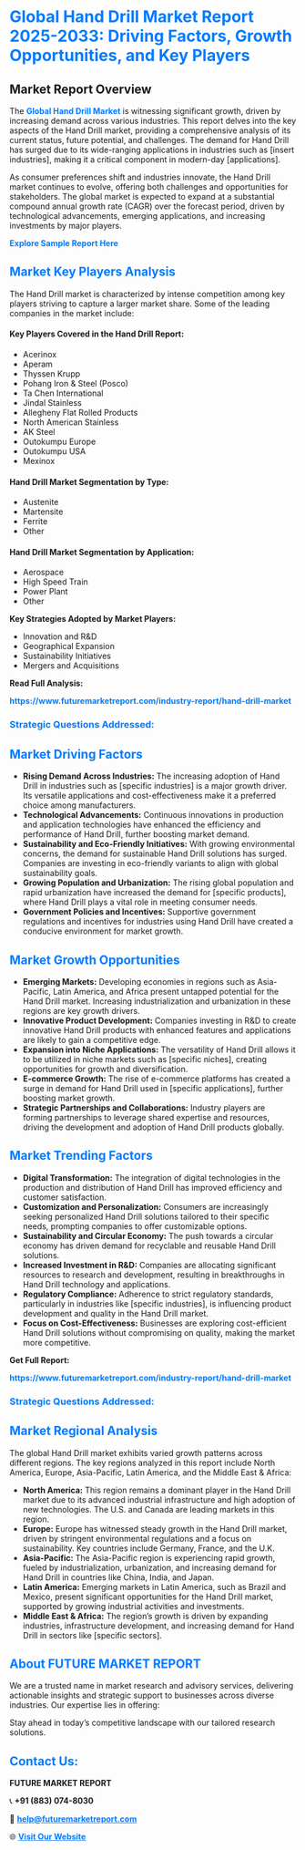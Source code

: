 <h1 style="color: #007BFF;">Global Hand Drill Market Report 2025-2033: Driving Factors, Growth Opportunities, and Key Players</h1>

<section id="overview">
<h2>Market Report Overview</h2>
<p>The <a href="https://www.futuremarketreport.com/industry-report/hand-drill-market" style="color: #007BFF; text-decoration: none;"><strong>Global Hand Drill Market</strong></a> is witnessing significant growth, driven by increasing demand across various industries. This report delves into the key aspects of the Hand Drill market, providing a comprehensive analysis of its current status, future potential, and challenges. The demand for Hand Drill has surged due to its wide-ranging applications in industries such as [insert industries], making it a critical component in modern-day [applications].</p>
<p>As consumer preferences shift and industries innovate, the Hand Drill market continues to evolve, offering both challenges and opportunities for stakeholders. The global market is expected to expand at a substantial compound annual growth rate (CAGR) over the forecast period, driven by technological advancements, emerging applications, and increasing investments by major players.</p>
</section>

<section id="overview">
<p><a href="https://www.futuremarketreport.com/request-sample/reportId=36885" style="color: #007BFF; text-decoration: none;"><strong>Explore Sample Report Here</strong></a></p>
</section>

<section id="key-players">
<h2 style="color: #007BFF;">Market Key Players Analysis</h2>
<p>The Hand Drill market is characterized by intense competition among key players striving to capture a larger market share. Some of the leading companies in the market include:</p>
<h4>Key Players Covered in the Hand Drill Report:</h4>
<ul><li>Acerinox</li><li>Aperam</li><li>Thyssen Krupp</li><li>Pohang Iron &amp; Steel (Posco)</li><li>Ta Chen International</li><li>Jindal Stainless</li><li>Allegheny Flat Rolled Products</li><li>North American Stainless</li><li>AK Steel</li><li>Outokumpu Europe</li><li>Outokumpu USA</li><li>Mexinox</li></ul>
<h4>Hand Drill Market Segmentation by Type:</h4>
<ul><li>Austenite</li><li>Martensite</li><li>Ferrite</li><li>Other</li></ul>

<h4>Hand Drill Market Segmentation by Application:</h4>
<ul><li>Aerospace</li><li>High Speed Train</li><li>Power Plant</li><li>Other</li></ul>
<p><strong>Key Strategies Adopted by Market Players:</strong></p>
<ul>
<li>Innovation and R&D</li>
<li>Geographical Expansion</li>
<li>Sustainability Initiatives</li>
<li>Mergers and Acquisitions</li>
</ul>
</section>

<section>
<p><strong>Read Full Analysis: </strong></p><a href="https://www.futuremarketreport.com/industry-report/hand-drill-market" style="color: #007BFF; text-decoration: none;"><strong>https://www.futuremarketreport.com/industry-report/hand-drill-market</strong></a>
<h3 style="color: #007BFF;">Strategic Questions Addressed:</h3>
</section>

<section id="driving-factors">
<h2 style="color: #007BFF;">Market Driving Factors</h2>
<ul>
<li><strong>Rising Demand Across Industries:</strong> The increasing adoption of Hand Drill in industries such as [specific industries] is a major growth driver. Its versatile applications and cost-effectiveness make it a preferred choice among manufacturers.</li>
<li><strong>Technological Advancements:</strong> Continuous innovations in production and application technologies have enhanced the efficiency and performance of Hand Drill, further boosting market demand.</li>
<li><strong>Sustainability and Eco-Friendly Initiatives:</strong> With growing environmental concerns, the demand for sustainable Hand Drill solutions has surged. Companies are investing in eco-friendly variants to align with global sustainability goals.</li>
<li><strong>Growing Population and Urbanization:</strong> The rising global population and rapid urbanization have increased the demand for [specific products], where Hand Drill plays a vital role in meeting consumer needs.</li>
<li><strong>Government Policies and Incentives:</strong> Supportive government regulations and incentives for industries using Hand Drill have created a conducive environment for market growth.</li>
</ul>
</section>

<section id="growth-opportunities">
<h2 style="color: #007BFF;">Market Growth Opportunities</h2>
<ul>
<li><strong>Emerging Markets:</strong> Developing economies in regions such as Asia-Pacific, Latin America, and Africa present untapped potential for the Hand Drill market. Increasing industrialization and urbanization in these regions are key growth drivers.</li>
<li><strong>Innovative Product Development:</strong> Companies investing in R&D to create innovative Hand Drill products with enhanced features and applications are likely to gain a competitive edge.</li>
<li><strong>Expansion into Niche Applications:</strong> The versatility of Hand Drill allows it to be utilized in niche markets such as [specific niches], creating opportunities for growth and diversification.</li>
<li><strong>E-commerce Growth:</strong> The rise of e-commerce platforms has created a surge in demand for Hand Drill used in [specific applications], further boosting market growth.</li>
<li><strong>Strategic Partnerships and Collaborations:</strong> Industry players are forming partnerships to leverage shared expertise and resources, driving the development and adoption of Hand Drill products globally.</li>
</ul>
</section>

<section id="trending-factors">
<h2 style="color: #007BFF;">Market Trending Factors</h2>
<ul>
<li><strong>Digital Transformation:</strong> The integration of digital technologies in the production and distribution of Hand Drill has improved efficiency and customer satisfaction.</li>
<li><strong>Customization and Personalization:</strong> Consumers are increasingly seeking personalized Hand Drill solutions tailored to their specific needs, prompting companies to offer customizable options.</li>
<li><strong>Sustainability and Circular Economy:</strong> The push towards a circular economy has driven demand for recyclable and reusable Hand Drill solutions.</li>
<li><strong>Increased Investment in R&D:</strong> Companies are allocating significant resources to research and development, resulting in breakthroughs in Hand Drill technology and applications.</li>
<li><strong>Regulatory Compliance:</strong> Adherence to strict regulatory standards, particularly in industries like [specific industries], is influencing product development and quality in the Hand Drill market.</li>
<li><strong>Focus on Cost-Effectiveness:</strong> Businesses are exploring cost-efficient Hand Drill solutions without compromising on quality, making the market more competitive.</li>
</ul>
</section>

<section>
<p><strong>Get Full Report: </strong></p><a href="https://www.futuremarketreport.com/industry-report/hand-drill-market" style="color: #007BFF; text-decoration: none;"><strong>https://www.futuremarketreport.com/industry-report/hand-drill-market</strong></a>
<h3 style="color: #007BFF;">Strategic Questions Addressed:</h3>
</section>


<section id="regional-analysis">
<h2 style="color: #007BFF;">Market Regional Analysis</h2>
<p>The global Hand Drill market exhibits varied growth patterns across different regions. The key regions analyzed in this report include North America, Europe, Asia-Pacific, Latin America, and the Middle East & Africa:</p>
<ul>
<li><strong>North America:</strong> This region remains a dominant player in the Hand Drill market due to its advanced industrial infrastructure and high adoption of new technologies. The U.S. and Canada are leading markets in this region.</li>
<li><strong>Europe:</strong> Europe has witnessed steady growth in the Hand Drill market, driven by stringent environmental regulations and a focus on sustainability. Key countries include Germany, France, and the U.K.</li>
<li><strong>Asia-Pacific:</strong> The Asia-Pacific region is experiencing rapid growth, fueled by industrialization, urbanization, and increasing demand for Hand Drill in countries like China, India, and Japan.</li>
<li><strong>Latin America:</strong> Emerging markets in Latin America, such as Brazil and Mexico, present significant opportunities for the Hand Drill market, supported by growing industrial activities and investments.</li>
<li><strong>Middle East & Africa:</strong> The region’s growth is driven by expanding industries, infrastructure development, and increasing demand for Hand Drill in sectors like [specific sectors].</li>
</ul>
</section>

<footer>
<h2 style="color: #007BFF;">About FUTURE MARKET REPORT</h2>
<p>We are a trusted name in market research and advisory services, delivering actionable insights and strategic support to businesses across diverse industries. Our expertise lies in offering:</p>

<p>Stay ahead in today’s competitive landscape with our tailored research solutions.</p>

<h2 style="color: #007BFF;">Contact Us:</h2>
<p><strong>FUTURE MARKET REPORT</strong></p>
<p>📞 <strong>+91 (883) 074-8030</strong></p>
<p>📧 <strong><a href="mailto:help@futuremarketreport.com" style="color: #007BFF;">help@futuremarketreport.com</a></strong></p>
<p>🌐 <strong><a href="https://www.futuremarketreport.com/" style="color: #007BFF;">Visit Our Website</a></strong></p>
</footer>